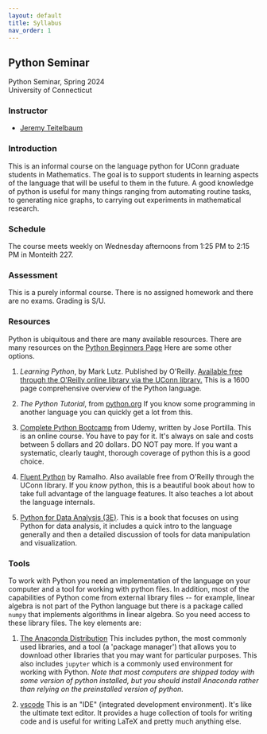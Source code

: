 ```yaml
---
layout: default
title: Syllabus 
nav_order: 1
---
```


## Python Seminar

Python Seminar, Spring 2024 <br>
University of Connecticut <br>

###  Instructor

- [Jeremy Teitelbaum](https://jeremy9959.net)

### Introduction

This is an informal course on the language python for UConn graduate students in Mathematics.
The goal is to support students in learning aspects of the language that will be useful to them
in the future.  A good knowledge of python is useful for many things ranging from automating routine tasks, to generating
nice graphs, to carrying out experiments in mathematical research.
   

### Schedule

The course meets weekly on Wednesday afternoons from 1:25 PM to 2:15 PM in Monteith 227.

### Assessment

This is a purely informal course.  There is no assigned homework and there are no exams.
Grading is S/U.  

### Resources

Python is ubiquitous and there are many available resources. There are many resources
on the [Python Beginners Page](https://wiki.python.org/moin/BeginnersGuide/.) Here are 
some other options.

1. *Learning Python*, by Mark Lutz.  Published by O'Reilly. [Available free  through the O'Reilly online library via the UConn library.](https://learning.oreilly.com/library/view/learning-python-5th/9781449355722/) This is a 1600 page comprehensive overview of the Python language. 

2. *The Python Tutorial*, from [python.org](https://docs.python.org/3/tutorial/index.html) If you know some programming in another language you can quickly get a lot from this. 

3. [Complete Python Bootcamp](https://www.udemy.com/course/complete-python-bootcamp/) from Udemy, written by Jose Portilla.  This is an online course.  You have to pay for it.  It's always
on sale and costs between 5 dollars and 20 dollars.  DO NOT pay more. If you want a systematic, clearly taught, thorough coverage of python this is a good choice.

4. [Fluent Python](https://learning.oreilly.com/library/view/fluent-python-2nd/9781492056348/) by Ramalho.  Also available free from O'Reilly through the UConn library. If you *know* python, this is a beautiful book about how to take full advantage of the
language features.  It also teaches a lot about the language internals. 

5. [Python for Data Analysis (3E)](https://wesmckinney.com/book/).  This is a book that focuses on using Python for data analysis, it includes a quick intro to the language generally and
then a detailed discussion of tools for data manipulation and visualization.


### Tools

To work with Python you need an implementation of the language on your computer and a tool for working with python files.  In addition, most of the capabilities of Python
come from external library files -- for example, linear algebra is not part of the Python language but there is a package called `numpy` that implements algorithms in linear
algebra.  So you need access to these library files.  The key elements are:

1. [The Anaconda Distribution](https://www.anaconda.com)  This includes python, the most commonly used libraries, and a tool (a 'package manager') that allows you to download other
libraries that you may want for particular purposes.  This also includes `jupyter` which is a commonly used environment for working with Python. *Note that most computers are shipped today with some version of python installed, but you should install Anaconda rather than relying on the preinstalled version of python.*


2. [vscode](https://code.visualstudio.com) This is an "IDE" (integrated development environment). It's like the ultimate text editor. It provides a huge collection of tools for writing code
and is useful for writing LaTeX and pretty much anything else.

